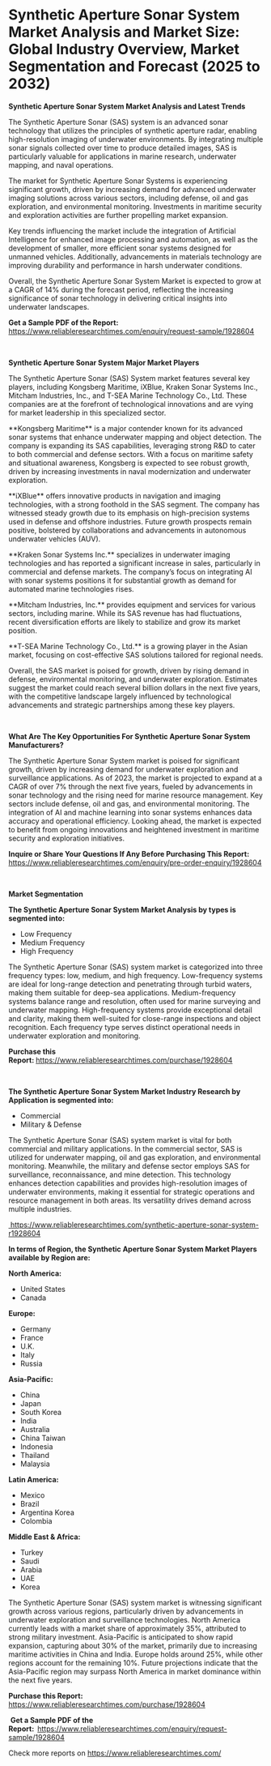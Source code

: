 <p><h1>Synthetic Aperture Sonar System Market Analysis and Market Size: Global Industry Overview, Market Segmentation and Forecast (2025 to 2032)</h1></p><p><strong>Synthetic Aperture Sonar System Market Analysis and Latest Trends</strong></p>
<p><p>The Synthetic Aperture Sonar (SAS) system is an advanced sonar technology that utilizes the principles of synthetic aperture radar, enabling high-resolution imaging of underwater environments. By integrating multiple sonar signals collected over time to produce detailed images, SAS is particularly valuable for applications in marine research, underwater mapping, and naval operations. </p><p>The market for Synthetic Aperture Sonar Systems is experiencing significant growth, driven by increasing demand for advanced underwater imaging solutions across various sectors, including defense, oil and gas exploration, and environmental monitoring. Investments in maritime security and exploration activities are further propelling market expansion. </p><p>Key trends influencing the market include the integration of Artificial Intelligence for enhanced image processing and automation, as well as the development of smaller, more efficient sonar systems designed for unmanned vehicles. Additionally, advancements in materials technology are improving durability and performance in harsh underwater conditions. </p><p>Overall, the Synthetic Aperture Sonar System Market is expected to grow at a CAGR of 14% during the forecast period, reflecting the increasing significance of sonar technology in delivering critical insights into underwater landscapes.</p></p>
<p><strong>Get a Sample PDF of the Report:&nbsp;</strong> <a href="https://www.reliableresearchtimes.com/enquiry/request-sample/1928604?utm_campaign=3060&utm_medium=2&utm_source=Github&utm_content=ia&utm_term=29032025&utm_id=synthetic-aperture-sonar-system">https://www.reliableresearchtimes.com/enquiry/request-sample/1928604</a></p>
<p>&nbsp;</p>
<p><strong>Synthetic Aperture Sonar System Major Market Players</strong></p>
<p><p>The Synthetic Aperture Sonar (SAS) System market features several key players, including Kongsberg Maritime, iXBlue, Kraken Sonar Systems Inc., Mitcham Industries, Inc., and T-SEA Marine Technology Co., Ltd. These companies are at the forefront of technological innovations and are vying for market leadership in this specialized sector.</p><p>**Kongsberg Maritime** is a major contender known for its advanced sonar systems that enhance underwater mapping and object detection. The company is expanding its SAS capabilities, leveraging strong R&D to cater to both commercial and defense sectors. With a focus on maritime safety and situational awareness, Kongsberg is expected to see robust growth, driven by increasing investments in naval modernization and underwater exploration.</p><p>**iXBlue** offers innovative products in navigation and imaging technologies, with a strong foothold in the SAS segment. The company has witnessed steady growth due to its emphasis on high-precision systems used in defense and offshore industries. Future growth prospects remain positive, bolstered by collaborations and advancements in autonomous underwater vehicles (AUV).</p><p>**Kraken Sonar Systems Inc.** specializes in underwater imaging technologies and has reported a significant increase in sales, particularly in commercial and defense markets. The company’s focus on integrating AI with sonar systems positions it for substantial growth as demand for automated marine technologies rises.</p><p>**Mitcham Industries, Inc.** provides equipment and services for various sectors, including marine. While its SAS revenue has had fluctuations, recent diversification efforts are likely to stabilize and grow its market position.</p><p>**T-SEA Marine Technology Co., Ltd.** is a growing player in the Asian market, focusing on cost-effective SAS solutions tailored for regional needs. </p><p>Overall, the SAS market is poised for growth, driven by rising demand in defense, environmental monitoring, and underwater exploration. Estimates suggest the market could reach several billion dollars in the next five years, with the competitive landscape largely influenced by technological advancements and strategic partnerships among these key players.</p></p>
<p>&nbsp;</p>
<p><strong>What Are The Key Opportunities For Synthetic Aperture Sonar System Manufacturers?</strong></p>
<p><p>The Synthetic Aperture Sonar System market is poised for significant growth, driven by increasing demand for underwater exploration and surveillance applications. As of 2023, the market is projected to expand at a CAGR of over 7% through the next five years, fueled by advancements in sonar technology and the rising need for marine resource management. Key sectors include defense, oil and gas, and environmental monitoring. The integration of AI and machine learning into sonar systems enhances data accuracy and operational efficiency. Looking ahead, the market is expected to benefit from ongoing innovations and heightened investment in maritime security and exploration initiatives.</p></p>
<p><strong>Inquire or Share Your Questions If Any Before Purchasing This Report:</strong> <a href="https://www.reliableresearchtimes.com/enquiry/pre-order-enquiry/1928604?utm_campaign=3060&utm_medium=2&utm_source=Github&utm_content=ia&utm_term=29032025&utm_id=synthetic-aperture-sonar-system">https://www.reliableresearchtimes.com/enquiry/pre-order-enquiry/1928604</a></p>
<p>&nbsp;</p>
<p><strong>Market Segmentation</strong></p>
<p><strong>The Synthetic Aperture Sonar System Market Analysis by types is segmented into:</strong></p>
<p><ul><li>Low Frequency</li><li>Medium Frequency</li><li>High Frequency</li></ul></p>
<p><p>The Synthetic Aperture Sonar (SAS) system market is categorized into three frequency types: low, medium, and high frequency. Low-frequency systems are ideal for long-range detection and penetrating through turbid waters, making them suitable for deep-sea applications. Medium-frequency systems balance range and resolution, often used for marine surveying and underwater mapping. High-frequency systems provide exceptional detail and clarity, making them well-suited for close-range inspections and object recognition. Each frequency type serves distinct operational needs in underwater exploration and monitoring.</p></p>
<p><strong>Purchase this Report:&nbsp;</strong><a href="https://www.reliableresearchtimes.com/purchase/1928604?utm_campaign=3060&utm_medium=2&utm_source=Github&utm_content=ia&utm_term=29032025&utm_id=synthetic-aperture-sonar-system">https://www.reliableresearchtimes.com/purchase/1928604</a></p>
<p>&nbsp;</p>
<p><strong>The Synthetic Aperture Sonar System Market Industry Research by Application is segmented into:</strong></p>
<p><ul><li>Commercial</li><li>Military & Defense</li></ul></p>
<p><p>The Synthetic Aperture Sonar (SAS) system market is vital for both commercial and military applications. In the commercial sector, SAS is utilized for underwater mapping, oil and gas exploration, and environmental monitoring. Meanwhile, the military and defense sector employs SAS for surveillance, reconnaissance, and mine detection. This technology enhances detection capabilities and provides high-resolution images of underwater environments, making it essential for strategic operations and resource management in both areas. Its versatility drives demand across multiple industries.</p></p>
<p><a href="https://www.reliableresearchtimes.com/synthetic-aperture-sonar-system-r1928604?utm_campaign=3060&utm_medium=2&utm_source=Github&utm_content=ia&utm_term=29032025&utm_id=synthetic-aperture-sonar-system">&nbsp;https://www.reliableresearchtimes.com/synthetic-aperture-sonar-system-r1928604</a></p>
<p><strong>In terms of Region, the Synthetic Aperture Sonar System Market Players available by Region are:</strong></p>
<p>
    <p> <strong> North America: </strong>
        <ul>
            <li>United States</li>
            <li>Canada</li>
        </ul>
        </p> 
    <p> <strong> Europe: </strong>
        <ul>
            <li>Germany</li>
            <li>France</li>
            <li>U.K.</li>
            <li>Italy</li>
            <li>Russia</li>
        </ul>
        </p> 
    <p> <strong> Asia-Pacific: </strong>
        <ul>
            <li>China</li>
            <li>Japan</li>
            <li>South Korea</li>
            <li>India</li>
            <li>Australia</li>
            <li>China Taiwan</li>
            <li>Indonesia</li>
            <li>Thailand</li>
            <li>Malaysia</li>
        </ul>
        </p> 
    <p> <strong> Latin America: </strong>
        <ul>
            <li>Mexico</li>
            <li>Brazil</li>
            <li>Argentina Korea</li>
            <li>Colombia</li>
        </ul>
        </p> 
    <p> <strong> Middle East & Africa: </strong>
        <ul>
            <li>Turkey</li>
            <li>Saudi</li>
            <li>Arabia</li>
            <li>UAE</li>
            <li>Korea</li>
        </ul>
    </p>
    </p>
<p><p>The Synthetic Aperture Sonar (SAS) system market is witnessing significant growth across various regions, particularly driven by advancements in underwater exploration and surveillance technologies. North America currently leads with a market share of approximately 35%, attributed to strong military investment. Asia-Pacific is anticipated to show rapid expansion, capturing about 30% of the market, primarily due to increasing maritime activities in China and India. Europe holds around 25%, while other regions account for the remaining 10%. Future projections indicate that the Asia-Pacific region may surpass North America in market dominance within the next five years.</p></p>
<p><strong>Purchase this Report: </strong><a href="https://www.reliableresearchtimes.com/purchase/1928604?utm_campaign=3060&utm_medium=2&utm_source=Github&utm_content=ia&utm_term=29032025&utm_id=synthetic-aperture-sonar-system">https://www.reliableresearchtimes.com/purchase/1928604</a></p>
<p>&nbsp;<strong>Get a Sample PDF of the Report:&nbsp;&nbsp;</strong><a href="https://www.reliableresearchtimes.com/enquiry/request-sample/1928604?utm_campaign=3060&utm_medium=2&utm_source=Github&utm_content=ia&utm_term=29032025&utm_id=synthetic-aperture-sonar-system">https://www.reliableresearchtimes.com/enquiry/request-sample/1928604</a></p>
<p><strong></strong></p>
<p>Check more reports on <a href="https://www.reliableresearchtimes.com/?utm_campaign=3060&utm_medium=2&utm_source=Github&utm_content=ia&utm_term=29032025&utm_id=synthetic-aperture-sonar-system">https://www.reliableresearchtimes.com/</a></p>